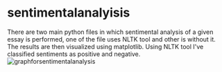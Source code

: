 # sentimentalanalyisis
There are two main python files in which sentimental analysis of a given essay is performed, one of the file uses NLTK tool and other is without it.
The results are then visualized using matplotlib.
Using NLTK tool I've classified sentiments as positive and negative.![graphforsentimentalanalysis](https://user-images.githubusercontent.com/83823188/231425505-3bfb4261-7fd7-4634-ad62-bc6fcfd01c75.png)
